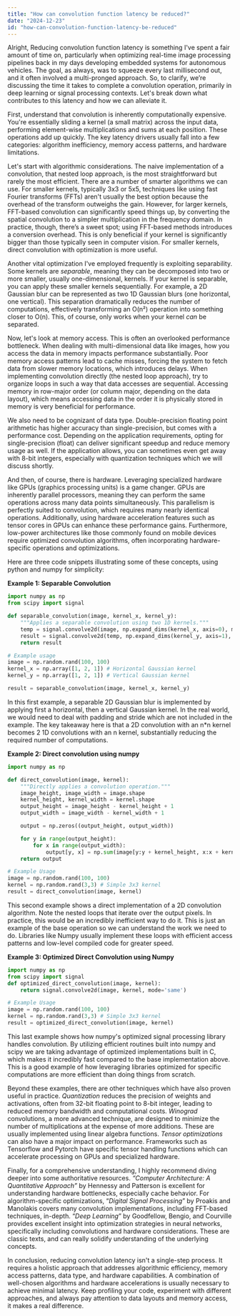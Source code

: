 ```yaml
---
title: "How can convolution function latency be reduced?"
date: "2024-12-23"
id: "how-can-convolution-function-latency-be-reduced"
---
```


Alright,  Reducing convolution function latency is something I've spent a fair amount of time on, particularly when optimizing real-time image processing pipelines back in my days developing embedded systems for autonomous vehicles. The goal, as always, was to squeeze every last millisecond out, and it often involved a multi-pronged approach. So, to clarify, we’re discussing the time it takes to complete a convolution operation, primarily in deep learning or signal processing contexts. Let's break down what contributes to this latency and how we can alleviate it.

First, understand that convolution is inherently computationally expensive. You're essentially sliding a kernel (a small matrix) across the input data, performing element-wise multiplications and sums at each position. These operations add up quickly. The key latency drivers usually fall into a few categories: algorithm inefficiency, memory access patterns, and hardware limitations.

Let's start with algorithmic considerations. The naive implementation of a convolution, that nested loop approach, is the most straightforward but rarely the most efficient. There are a number of smarter algorithms we can use. For smaller kernels, typically 3x3 or 5x5, techniques like using fast Fourier transforms (FFTs) aren't usually the best option because the overhead of the transform outweighs the gain. However, for larger kernels, FFT-based convolution can significantly speed things up, by converting the spatial convolution to a simpler multiplication in the frequency domain. In practice, though, there’s a sweet spot; using FFT-based methods introduces a conversion overhead. This is only beneficial if your kernel is significantly bigger than those typically seen in computer vision. For smaller kernels, direct convolution with optimization is more useful.

Another vital optimization I've employed frequently is exploiting separability. Some kernels are *separable*, meaning they can be decomposed into two or more smaller, usually one-dimensional, kernels. If your kernel is separable, you can apply these smaller kernels sequentially. For example, a 2D Gaussian blur can be represented as two 1D Gaussian blurs (one horizontal, one vertical). This separation dramatically reduces the number of computations, effectively transforming an O(n²) operation into something closer to O(n). This, of course, only works when your kernel *can* be separated.

Now, let's look at memory access. This is often an overlooked performance bottleneck. When dealing with multi-dimensional data like images, how you access the data in memory impacts performance substantially. Poor memory access patterns lead to cache misses, forcing the system to fetch data from slower memory locations, which introduces delays. When implementing convolution directly (the nested loop approach), try to organize loops in such a way that data accesses are sequential. Accessing memory in row-major order (or column major, depending on the data layout), which means accessing data in the order it is physically stored in memory is very beneficial for performance.

We also need to be cognizant of data type. Double-precision floating point arithmetic has higher accuracy than single-precision, but comes with a performance cost. Depending on the application requirements, opting for single-precision (float) can deliver significant speedup and reduce memory usage as well. If the application allows, you can sometimes even get away with 8-bit integers, especially with quantization techniques which we will discuss shortly.

And then, of course, there is hardware. Leveraging specialized hardware like GPUs (graphics processing units) is a game changer. GPUs are inherently parallel processors, meaning they can perform the same operations across many data points simultaneously. This parallelism is perfectly suited to convolution, which requires many nearly identical operations. Additionally, using hardware acceleration features such as tensor cores in GPUs can enhance these performance gains. Furthermore, low-power architectures like those commonly found on mobile devices require optimized convolution algorithms, often incorporating hardware-specific operations and optimizations.

Here are three code snippets illustrating some of these concepts, using python and numpy for simplicity:

**Example 1: Separable Convolution**

```python
import numpy as np
from scipy import signal

def separable_convolution(image, kernel_x, kernel_y):
    """Applies a separable convolution using two 1D kernels."""
    temp = signal.convolve2d(image, np.expand_dims(kernel_x, axis=0), mode='same') # Convolve horizontally
    result = signal.convolve2d(temp, np.expand_dims(kernel_y, axis=1), mode='same') # Convolve vertically
    return result

# Example usage
image = np.random.rand(100, 100)
kernel_x = np.array([1, 2, 1]) # Horizontal Gaussian kernel
kernel_y = np.array([1, 2, 1]) # Vertical Gaussian kernel

result = separable_convolution(image, kernel_x, kernel_y)
```
In this first example, a separable 2D Gaussian blur is implemented by applying first a horizontal, then a vertical Gaussian kernel. In the real world, we would need to deal with padding and stride which are not included in the example. The key takeaway here is that a 2D convolution with an n*n kernel becomes 2 1D convolutions with an n kernel, substantially reducing the required number of computations.

**Example 2: Direct convolution using numpy**

```python
import numpy as np

def direct_convolution(image, kernel):
    """Directly applies a convolution operation."""
    image_height, image_width = image.shape
    kernel_height, kernel_width = kernel.shape
    output_height = image_height - kernel_height + 1
    output_width = image_width - kernel_width + 1

    output = np.zeros((output_height, output_width))

    for y in range(output_height):
        for x in range(output_width):
            output[y, x] = np.sum(image[y:y + kernel_height, x:x + kernel_width] * kernel)
    return output

# Example Usage
image = np.random.rand(100, 100)
kernel = np.random.rand(3,3) # Simple 3x3 kernel
result = direct_convolution(image, kernel)
```
This second example shows a direct implementation of a 2D convolution algorithm. Note the nested loops that iterate over the output pixels. In practice, this would be an incredibly inefficient way to do it. This is just an example of the base operation so we can understand the work we need to do. Libraries like Numpy usually implement these loops with efficient access patterns and low-level compiled code for greater speed.

**Example 3: Optimized Direct Convolution using Numpy**

```python
import numpy as np
from scipy import signal
def optimized_direct_convolution(image, kernel):
    return signal.convolve2d(image, kernel, mode='same')

# Example Usage
image = np.random.rand(100, 100)
kernel = np.random.rand(3,3) # Simple 3x3 kernel
result = optimized_direct_convolution(image, kernel)
```
This last example shows how numpy's optimized signal processing library handles convolution. By utilizing efficient routines built into numpy and scipy we are taking advantage of optimized implementations built in C, which makes it incredibly fast compared to the base implementation above. This is a good example of how leveraging libraries optimized for specific computations are more efficient than doing things from scratch.

Beyond these examples, there are other techniques which have also proven useful in practice. *Quantization* reduces the precision of weights and activations, often from 32-bit floating point to 8-bit integer, leading to reduced memory bandwidth and computational costs. *Winograd* convolutions, a more advanced technique, are designed to minimize the number of multiplications at the expense of more additions. These are usually implemented using linear algebra functions. *Tensor optimizations* can also have a major impact on performance. Frameworks such as Tensorflow and Pytorch have specific tensor handling functions which can accelerate processing on GPUs and specialized hardware.

Finally, for a comprehensive understanding, I highly recommend diving deeper into some authoritative resources. *“Computer Architecture: A Quantitative Approach”* by Hennessy and Patterson is excellent for understanding hardware bottlenecks, especially cache behavior. For algorithm-specific optimizations, “*Digital Signal Processing*” by Proakis and Manolakis covers many convolution implementations, including FFT-based techniques, in-depth. “*Deep Learning*” by Goodfellow, Bengio, and Courville provides excellent insight into optimization strategies in neural networks, specifically including convolutions and hardware considerations. These are classic texts, and can really solidify understanding of the underlying concepts.

In conclusion, reducing convolution latency isn't a single-step process. It requires a holistic approach that addresses algorithmic efficiency, memory access patterns, data type, and hardware capabilities. A combination of well-chosen algorithms and hardware accelerations is usually necessary to achieve minimal latency. Keep profiling your code, experiment with different approaches, and always pay attention to data layouts and memory access, it makes a real difference.
